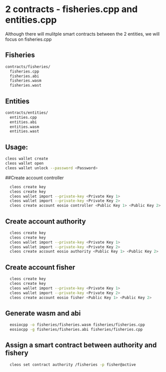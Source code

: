 

# 2 contracts - fisheries.cpp and entities.cpp 

Although there will mulitple smart contracts between the 2 entities, we will focus on fisheries.cpp

## Fisheries
```bash
contracts/fisheries/
  fisheries.cpp
  fisheries.abi
  fisheries.wasm
  fisheries.wast
```

## Entities
```bash
contracts/entities/
  entities.cpp
  entities.abi
  entities.wasm
  entities.wast
```  
  
## Usage:
```bash  
cleos wallet create
cleos wallet open
cleos wallet unlock --password <Password>
```

##Create account controller
```bash
  cleos create key
  cleos create key
  cleos wallet import --private-key <Private Key 1>
  cleos wallet import --private-key <Private Key 2>
  cleos create account eosio controller <Public Key 1> <Public Key 2>
```


## Create account authority
```bash
  cleos create key
  cleos create key
  cleos wallet import --private-key <Private Key 1>
  cleos wallet import --private-key <Private Key 2>
  cleos create account eosio authority <Public Key 1> <Public Key 2>
```

## Create account fisher
```bash
  cleos create key
  cleos create key
  cleos wallet import --private-key <Private Key 1>
  cleos wallet import --private-key <Private Key 2>
  cleos create account eosio fisher <Public Key 1> <Public Key 2>
```

## Generate wasm and abi
```bash
  eosiocpp -o fisheries/fisheries.wasm fisheries/fisheries.cpp
  eosiocpp -g fisheries/fisheries.abi fisheries/fisheries.cpp
```

## Assign a smart contract between authority and fishery
```bash
  cleos set contract authority /fisheries -p fisher@active
```  
